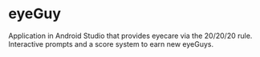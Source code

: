 # eyeGuy
Application in Android Studio that provides eyecare via the 20/20/20 rule. Interactive prompts and a score system to earn new eyeGuys. 
